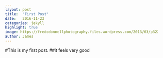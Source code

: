 ```yaml
---
layout: post
title:  "First Post"
date:   2016-11-23
categories: jekyll
highlight: true
image: https://fredodonnellphotography.files.wordpress.com/2013/03/p3225393-pacific-black-duck.jpg
author: James
---
```

#This is my first post.
##it feels very good
